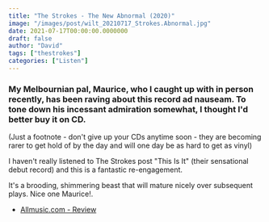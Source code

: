 ```yaml
---
title: "The Strokes - The New Abnormal (2020)"
image: "/images/post/wilt_20210717_Strokes.Abnormal.jpg"
date: 2021-07-17T00:00:00.0000000
draft: false
author: "David"
tags: ["thestrokes"]
categories: ["Listen"]
---
```

### My Melbournian pal, Maurice, who I caught up with in person recently, has been raving about this record ad nauseam. To tone down his incessant admiration somewhat, I thought I'd better buy it on CD.

 (Just a footnote - don't give up your CDs anytime soon - they are becoming rarer to get hold of by the day and will one day be as hard to get as vinyl)

 I haven't really listened to The Strokes post "This Is It" (their sensational debut record) and this is a fantastic re-engagement. 

 It's a brooding, shimmering beast that will mature nicely over subsequent plays. Nice one Maurice!.

-  [Allmusic.com - Review](https://www.allmusic.com/album/the-new-abnormal-mw0003357997)